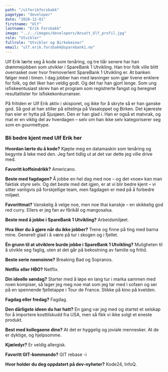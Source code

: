 ```yaml
---
path: "/ulferikforsbakk"
pagetype: "developer"
date: "2020-12-01"
firstname: "Ulf"
lastname: "Erik Forsbakk"
image: "../../images/developers/Ansatt_Ulf_profil.jpg"
role: "Utvikler"
fullrole: "Utvikler og Birkebeiner"
email: "ulf.erik.forsbakk@sparebank1.no"
---
```


Ulf Erik lærte seg å kode som tenåring, og tre tiår senere har han drømmejobben som utvikler i SpareBank 1 Utvikling. Han tror folk ville blitt overrasket over hvor fremoverlent SpareBank 1 Utvikling er. At banken følger med i timen. I dag jobber han med løsninger som gjør livene enklere for folk, og det liker han veldig godt. Og det har han gjort lenge. Som ung isfiskeentusiast skrev han et program som registrerte fangst og beregnet resultatlister for isfiskekonkurranser.

På fritiden er Ulf Erik aktiv i skisporet, og ikke for å skryte så er han ganske god. Så god at han stiller på elitelinja på Vasaloppet og Birken. Det kjæreste han eier er hytta på Sjusjøen. Den er han glad i. Han er også et matvrak, og mat er en viktig del av hverdagen – selv om han ikke selv kategoriserer seg som en gourmettype.

### Bli bedre kjent med Ulf Erik her

<div class="info-content__questions">

**Hvordan lærte du å kode?**
Kjøpte meg en datamaskin som tenåring og begynte å leke med den. Jeg fant tidlig ut at det var dette jeg ville drive med.

**Favoritt koffeindrikk?**
Americano.

**Beste med fagdagen?**
Å jobbe en hel dag med noe – og det «noe» kan man faktisk styre selv. Og det beste med det igjen, er at vi blir bedre kjent – vi sitter vanligvis på forskjellige team, men fagdagen er med på å forbedre miljøet.

**Favorittmat?**
Vanskelig å velge noe, men noe thai kanskje – en skikkelig god red curry. Ellers er jeg fan av fårikål og mangosalsa.

**Beste med å jobbe i SpareBank 1 Utvikling?**
Arbeidsmiljøet.

**Hva liker du å gjøre når du ikke jobber?**
Trene og finne på ting med barna mine. Generelt glad i å være på tur i skogen og i fjellet.

**Én grunn til at utviklere burde jobbe i SpareBank 1 Utvikling?**
Muligheten til å utvikle seg faglig, uten at det går på bekostning av familie og fritid.

**Beste serie noensinne?**
Breaking Bad og Sopranos.

**Netflix eller HBO?**
Netflix.

**Din ideelle søndag?**
Starter med å løpe en lang tur i marka sammen med noen kompiser, så lager jeg meg noe mat som jeg tar med i sofaen og ser på en spennende fjelletappe i Tour de France. Stikke på kino på kvelden.

**Fagdag eller fredag?**
Fagdag.

**Den dårligste ideen du har hatt?**
En gang var jeg med og startet et selskap for å importere kosttilskudd fra USA, men så fikk vi ikke solgt et eneste produkt.

**Best med kollegaene dine?**
At det er hyggelig og joviale mennesker. At de er dyktige, og hjelpsomme.

**Kjæledyr?**
Er veldig allergisk.

**Favoritt GIT-kommando?**
GIT rebase -i

**Hvor holder du deg oppdatert på dev-nyheter?**
Kode24, InfoQ.

</div>